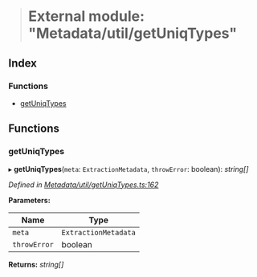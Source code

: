 > # External module: "Metadata/util/getUniqTypes"

## Index

### Functions

* [getUniqTypes](_metadata_util_getuniqtypes_.md#getuniqtypes)

## Functions

###  getUniqTypes

▸ **getUniqTypes**(`meta`: `ExtractionMetadata`, `throwError`: boolean): *string[]*

*Defined in [Metadata/util/getUniqTypes.ts:162](https://github.com/polkadot-js/api/blob/67d6c50/packages/types/src/Metadata/util/getUniqTypes.ts#L162)*

**Parameters:**

Name | Type |
------ | ------ |
`meta` | `ExtractionMetadata` |
`throwError` | boolean |

**Returns:** *string[]*